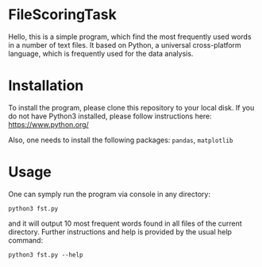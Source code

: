 # FileScoringTask

Hello, this is a simple program, which find the most frequently used words in a number of text files.
It based on Python, a universal cross-platform language, which is frequently used for the data analysis.

# Installation

To install the program, please clone this repository to your local disk.
If you do not have Python3 installed, please follow instructions here: https://www.python.org/

Also, one needs to install the following packages: `pandas`, `matplotlib`

# Usage

One can symply run the program via console in any directory:
```
python3 fst.py
```
and it will output 10 most frequent words found in all files of the current directory. 
Further instructions and help is provided by the usual help command:
```
python3 fst.py --help
```
